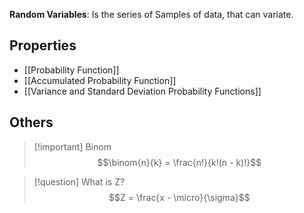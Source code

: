 **Random Variables**: Is the series of Samples of data, that can variate.

## Properties 

- [[Probability Function]]
- [[Accumulated Probability Function]]
- [[Variance and Standard Deviation Probability Functions]]


## Others

>[!important] Binom
$$\binom{n}{k} = \frac{n!}{k!(n - k)!}$$

>[!question] What is Z?
$$Z = \frac{x - \micro}{\sigma}$$